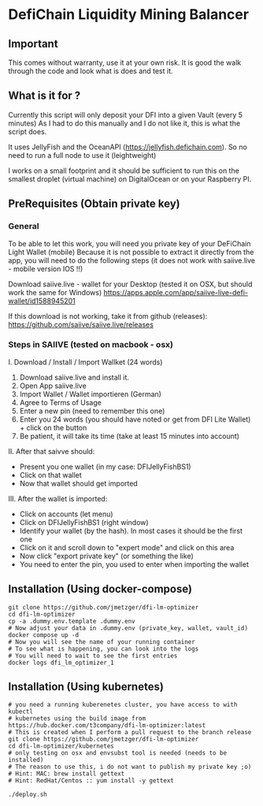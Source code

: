 # DefiChain Liquidity Mining Balancer

## Important 

This comes without warranty, use it at your own risk. 
It is good the walk through the code and look what is does and test it. 

## What is it for ? 

Currently this script will only deposit your DFI into a given Vault (every 5 minutes) 
As I had to do this manually and I do not like it, this is what the script does.

It uses JellyFish and the OceanAPI (https://jellyfish.defichain.com). So no need to run a full node to use it (leightweight) 

I works on a small footprint and it should be sufficient to run this 
on the smallest droplet (virtual machine) on DigitalOcean or on your Raspberry PI. 

## PreRequisites (Obtain private key)

### General 

To be able to let this work, you will need you private key of your DeFiChain Light Wallet (mobile) 
Because it is not possible to extract it directly from the app, you will need to do the following 
steps (it does not work with saiive.live - mobile version IOS !!) 

Download saiive.live - wallet for your Desktop (tested it on OSX, but should work the same for Windows) 
https://apps.apple.com/app/saiive-live-defi-wallet/id1588945201

If this download is not working, take it from github (releases):
https://github.com/saiive/saiive.live/releases

### Steps in SAIIVE (tested on macbook - osx) 

I. Download / Install / Import Wallket (24 words) 

  1. Download saiive.live and install it.
  2. Open App saiive.live
  3. Import Wallet / Wallet importieren (German) 
  4. Agree to Terms of Usage
  5. Enter a new pin (need to remember this one) 
  6. Enter you 24 words (you should have noted or get from DFI Lite Wallet) + click on the button
  7. Be patient, it will take its time (take at least 15 minutes into account)

II. After that saivve should: 
  * Present you one wallet (in my case: DFIJellyFishBS1) 
  * Click on that wallet 
  * Now that wallet should get imported 

III. After the wallet is imported: 
  * Click on accounts (let menu) 
  * Click on DFIJellyFishBS1 (right window)
  * Identify your wallet (by the hash). In most cases it should be the first one 
  * Click on it and scroll down to "expert mode" and click on this area
  * Now click "export private key" (or something the like)  
  * You need to enter the pin, you used to enter when importing the wallet 

## Installation (Using docker-compose) 

```
git clone https://github.com/jmetzger/dfi-lm-optimizer 
cd dfi-lm-optimizer 
cp -a .dummy.env.template .dummy.env 
# Now adjust your data in .dummy.env (private_key, wallet, vault_id) 
docker compose up -d 
# Now you will see the name of your running container 
# To see what is happening, you can look into the logs 
# You will need to wait to see the first entries
docker logs dfi_lm_optimizer_1 

```

## Installation (Using kubernetes) 

```
# you need a running kuberenetes cluster, you have access to with kubectl 
# kubernetes using the build image from https://hub.docker.com/t3company/dfi-lm-optimizer:latest 
# This is created when I perform a pull request to the branch release 
git clone https://github.com/jmetzger/dfi-lm-optimizer 
cd dfi-lm-optimizer/kubernetes 
# only testing on osx and envsubst tool is needed (needs to be installed) 
# The reason to use this, i do not want to publish my private key ;o)
# Hint: MAC: brew install gettext
# Hint: RedHat/Centos :: yum install -y gettext

./deploy.sh 

```
